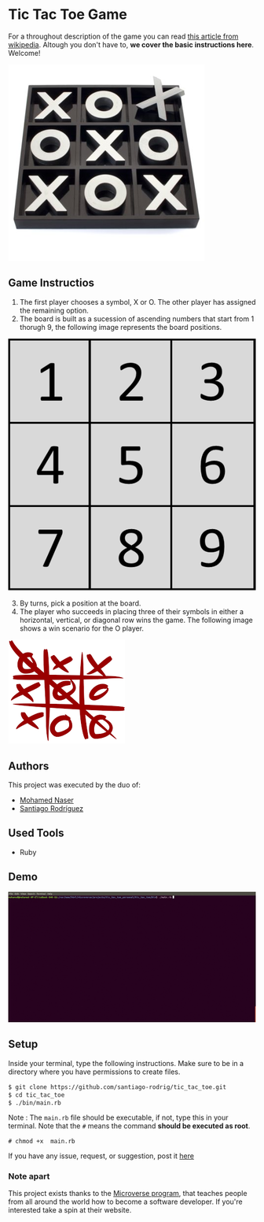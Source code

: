 ﻿
# Tic Tac Toe Game

For a throughout description of the game you can read [this article from wikipedia](https://en.wikipedia.org/wiki/Tic-tac-toe). Altough you don't have to, **we cover the basic instructions here**. Welcome!

![Game Cover ](img/cover.jpeg)

## Game Instructios

1. The first player chooses a symbol, X or O. The other player has assigned the remaining option.
2. The board is built as a sucession of ascending numbers that start from 1 thorugh 9, the following image represents the board positions.

![Board](img/board.png)

3. By turns, pick a position at the board.
4. The player who succeeds in placing three of their symbols in either a horizontal, vertical, or diagonal row wins the game. The following image shows a win scenario for the O player.

![Winner](./img/success.png)

## Authors

This project was executed by the duo of:

- [Mohamed Naser](https://www.linkedin.com/in/mohamednaseramein/)
- [Santiago Rodríguez](https://www.linkedin.com/in/santiago-andrés-308a5b190)

## Used Tools

- Ruby

## Demo

![Demo](./img/demo.gif)

## Setup

Inside your terminal, type the following instructions. Make sure to be in a directory where you have permissions to create files.

```console
$ git clone https://github.com/santiago-rodrig/tic_tac_toe.git
$ cd tic_tac_toe
$ ./bin/main.rb
```

Note : The `main.rb` file should be executable, if not, type this in your terminal. Note that the `#` means the command __should be executed as root__. 
```console
# chmod +x  main.rb
```

If you have any issue, request, or suggestion, post it [here](https://github.com/santiago-rodrig/tic_tac_toe/issues)

### Note apart

This project exists thanks to the [Microverse program](https://www.microverse.org/), that teaches people from all around the world how to become a software developer. If you're interested take a spin at their website.
